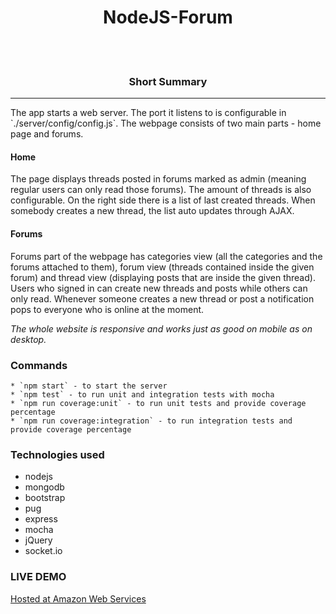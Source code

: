 <center><h1>NodeJS-Forum</h1></center>

</br>
</br>
<center><h3>Short Summary</h3></center>
<hr>
The app starts a web server. The port it listens to is configurable in `./server/config/config.js`. The webpage consists of two main parts - home page and forums.

#### Home
The page displays threads posted in forums marked as admin (meaning regular users can only read those forums). The amount of threads is also configurable. On the right side there is a list of last created threads. When somebody creates a new thread, the list auto updates through AJAX.

#### Forums
Forums part of the webpage has categories view (all the categories and the forums attached to them), forum view (threads contained inside the given forum) and thread view (displaying posts that are inside the given thread). Users who signed in can create new threads and posts while others can only read. Whenever someone creates a new thread or post a notification pops to everyone who is online at the moment.

*The whole website is responsive and works just as good on mobile as on desktop.*
</br>

### Commands
    * `npm start` - to start the server
    * `npm test` - to run unit and integration tests with mocha
    * `npm run coverage:unit` - to run unit tests and provide coverage percentage
    * `npm run coverage:integration` - to run integration tests and provide coverage percentage

### Technologies used
* nodejs
* mongodb
* bootstrap
* pug
* express
* mocha
* jQuery
* socket.io

### LIVE DEMO

[Hosted at Amazon Web Services](http://ec2-52-59-28-191.eu-central-1.compute.amazonaws.com/)
